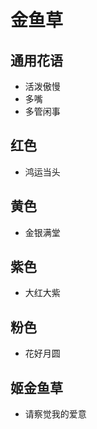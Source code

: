 # 金鱼草

## 通用花语

- 活泼傲慢
- 多嘴
- 多管闲事

## 红色

- 鸿运当头

## 黄色

- 金银满堂

## 紫色

- 大红大紫

## 粉色

- 花好月圆

## 姬金鱼草

- 请察觉我的爱意